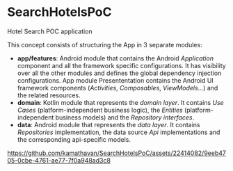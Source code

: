# SearchHotelsPoC
Hotel Search POC application

This concept consists of structuring the App in 3 separate modules:
* **app/features**: Android module that contains the Android _Application_ component and all the framework specific configurations. It has visibility over all the other modules and defines the global dependency injection configurations. App module Presententation contains the Android UI framework components (_Activities_, _Composables_, _ViewModels_...) and the related resources.
* **domain**: Kotlin module that represents the _domain layer_. It contains _Use Cases_ (platform-independent business logic), the _Entities_ (platform-independent business models) and the _Repository interfaces_.
* **data**: Android module that represents the _data layer_. It contains _Repositories_ implementation, the data source _Api_ implementations and the corresponding api-specific models.
  
https://github.com/kamathavan/SearchHotelsPoC/assets/22414082/9eeb4705-0cbe-4761-ae77-7f0a948ad3c8

